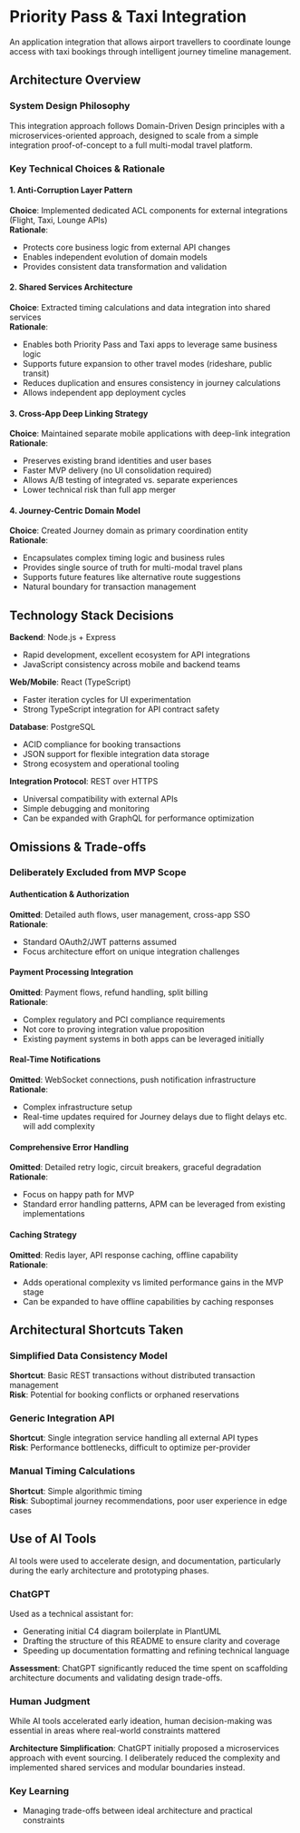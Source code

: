 # Priority Pass & Taxi Integration

An application integration that allows airport travellers to coordinate lounge access with taxi bookings through intelligent journey timeline management.

## Architecture Overview

### System Design Philosophy

This integration approach follows Domain-Driven Design principles with a microservices-oriented approach, designed to scale from a simple integration proof-of-concept to a full multi-modal travel platform.

### Key Technical Choices & Rationale

#### 1. Anti-Corruption Layer Pattern

**Choice**: Implemented dedicated ACL components for external integrations (Flight, Taxi, Lounge APIs)  
**Rationale**:
- Protects core business logic from external API changes
- Enables independent evolution of domain models
- Provides consistent data transformation and validation

#### 2. Shared Services Architecture

**Choice**: Extracted timing calculations and data integration into shared services  
**Rationale**:
- Enables both Priority Pass and Taxi apps to leverage same business logic
- Supports future expansion to other travel modes (rideshare, public transit)
- Reduces duplication and ensures consistency in journey calculations
- Allows independent app deployment cycles

#### 3. Cross-App Deep Linking Strategy

**Choice**: Maintained separate mobile applications with deep-link integration  
**Rationale**:
- Preserves existing brand identities and user bases
- Faster MVP delivery (no UI consolidation required)
- Allows A/B testing of integrated vs. separate experiences
- Lower technical risk than full app merger

#### 4. Journey-Centric Domain Model

**Choice**: Created Journey domain as primary coordination entity  
**Rationale**:
- Encapsulates complex timing logic and business rules
- Provides single source of truth for multi-modal travel plans
- Supports future features like alternative route suggestions
- Natural boundary for transaction management

## Technology Stack Decisions

**Backend**: Node.js + Express  
- Rapid development, excellent ecosystem for API integrations
- JavaScript consistency across mobile and backend teams

**Web/Mobile**: React (TypeScript)  
- Faster iteration cycles for UI experimentation
- Strong TypeScript integration for API contract safety

**Database**: PostgreSQL  
- ACID compliance for booking transactions
- JSON support for flexible integration data storage
- Strong ecosystem and operational tooling

**Integration Protocol**: REST over HTTPS  
- Universal compatibility with external APIs
- Simple debugging and monitoring
- Can be expanded with GraphQL for performance optimization

## Omissions & Trade-offs

### Deliberately Excluded from MVP Scope

#### Authentication & Authorization

**Omitted**: Detailed auth flows, user management, cross-app SSO  
**Rationale**:
- Standard OAuth2/JWT patterns assumed
- Focus architecture effort on unique integration challenges

#### Payment Processing Integration

**Omitted**: Payment flows, refund handling, split billing  
**Rationale**:
- Complex regulatory and PCI compliance requirements
- Not core to proving integration value proposition
- Existing payment systems in both apps can be leveraged initially

#### Real-Time Notifications

**Omitted**: WebSocket connections, push notification infrastructure  
**Rationale**:
- Complex infrastructure setup
- Real-time updates required for Journey delays due to flight delays etc. will add complexity

#### Comprehensive Error Handling

**Omitted**: Detailed retry logic, circuit breakers, graceful degradation  
**Rationale**:
- Focus on happy path for MVP
- Standard error handling patterns, APM can be leveraged from existing implementations

#### Caching Strategy

**Omitted**: Redis layer, API response caching, offline capability  
**Rationale**:
- Adds operational complexity vs limited performance gains in the MVP stage
- Can be expanded to have offline capabilities by caching responses

## Architectural Shortcuts Taken

### Simplified Data Consistency Model

**Shortcut**: Basic REST transactions without distributed transaction management  
**Risk**: Potential for booking conflicts or orphaned reservations

### Generic Integration API

**Shortcut**: Single integration service handling all external API types  
**Risk**: Performance bottlenecks, difficult to optimize per-provider

### Manual Timing Calculations

**Shortcut**: Simple algorithmic timing  
**Risk**: Suboptimal journey recommendations, poor user experience in edge cases


## Use of AI Tools

AI tools were used to accelerate design, and documentation, particularly during the early architecture and prototyping phases.

### ChatGPT

Used as a technical assistant for:
- Generating initial C4 diagram boilerplate in PlantUML
- Drafting the structure of this README to ensure clarity and coverage
- Speeding up documentation formatting and refining technical language

**Assessment**: ChatGPT significantly reduced the time spent on scaffolding architecture documents and validating design trade-offs.

### Human Judgment

While AI tools accelerated early ideation, human decision-making was essential in areas where real-world constraints mattered 

 **Architecture Simplification**: ChatGPT initially proposed a microservices approach with event sourcing. I deliberately reduced the complexity and implemented shared services and modular boundaries instead.

### Key Learning

- Managing trade-offs between ideal architecture and practical constraints
